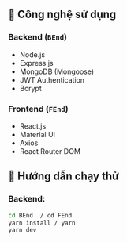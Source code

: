## 🔧 Công nghệ sử dụng

### Backend (`BEnd`)
- Node.js
- Express.js
- MongoDB (Mongoose)
- JWT Authentication
- Bcrypt

### Frontend (`FEnd`)
- React.js
- Material UI
- Axios
- React Router DOM

## 🚀 Hướng dẫn chạy thử

### Backend:
```bash
cd BEnd  / cd FEnd
yarn install / yarn
yarn dev